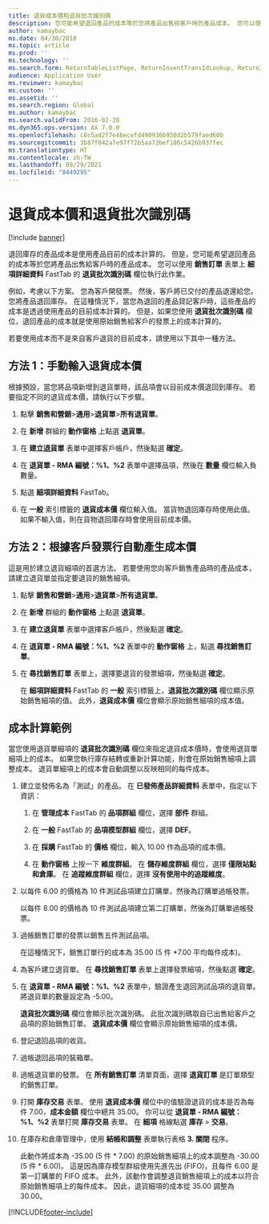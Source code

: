 ```yaml
---
title: 退貨成本價和退貨批次識別碼
description: 您可能希望退回產品的成本等於您將產品出售給客戶時的產品成本。 您可以使用 **退貨批次識別碼** 執行此作業。
author: kamaybac
ms.date: 04/30/2018
ms.topic: article
ms.prod: ''
ms.technology: ''
ms.search.form: ReturnTableListPage, ReturnInventTransIdLookup, ReturnItemNumLookup
audience: Application User
ms.reviewer: kamaybac
ms.custom: ''
ms.assetid: ''
ms.search.region: Global
ms.author: kamaybac
ms.search.validFrom: 2016-02-28
ms.dyn365.ops.version: AX 7.0.0
ms.openlocfilehash: c8c5ad2f7e46ecefd490936b950d2b579faed60b
ms.sourcegitcommit: 3b87f042a7e97f72b5aa73bef186c5426b937fec
ms.translationtype: HT
ms.contentlocale: zh-TW
ms.lasthandoff: 09/29/2021
ms.locfileid: "8449295"
---
```

# <a name="return-cost-price-and-return-lot-id"></a>退貨成本價和退貨批次識別碼        

[!include [banner](../includes/banner.md)]



退回庫存的產品成本是使用產品目前的成本計算的。 但是，您可能希望退回產品的成本等於您將產品出售給客戶時的產品成本。 您可以使用 **銷售訂單** 表單上 **細項詳細資料** FastTab 的 **退貨批次識別碼** 欄位執行此作業。

例如，考慮以下方案。 您為客戶開發票。 然後，客戶將已交付的產品退還給您。 您將產品退回庫存。 在這種情況下，當您為退回的產品貸記客戶時，這些產品的成本是透過使用產品的目前成本計算的。 但是，如果您使用 **退貨批次識別碼** 欄位，退回產品的成本就是使用原始銷售給客戶的發票上的成本計算的。

若要使用成本而不是來自客戶退貨的目前成本，請使用以下其中一種方法。

## <a name="method-1-manually-enter-the-return-cost-price"></a>方法 1：手動輸入退貨成本價

根據預設，當您將品項新增到退貨單時，該品項會以目前成本價退回到庫存。 若要指定不同的退貨成本價，請執行以下步驟。

1.  點擊 **銷售和營銷**\>**通用**\>**退貨單**\>**所有退貨單**。

2.  在 **新增** 群組的 **動作窗格** 上點選 **退貨單**。

3.  在 **建立退貨單** 表單中選擇客戶帳戶，然後點選 **確定**。

4.  在 **退貨單 - RMA 編號：%1、%2** 表單中選擇品項，然後在 **數量** 欄位輸入負數量。

5.  點選 **細項詳細資料** FastTab。

6.  在 **一般** 索引標籤的 **退貨成本價** 欄位輸入值。 當貨物退回庫存時使用此值。 如果不輸入值，則在貨物退回庫存時會使用目前成本價。

## <a name="method-2-automatically-generate-the-cost-price-based-on-the-customer-invoice-line"></a>方法 2：根據客戶發票行自動產生成本價

這是用於建立退貨細項的首選方法。 若要使用您向客戶銷售產品時的產品成本，請建立退貨單並指定要退貨的銷售細項。

1.  點擊 **銷售和營銷**\>**通用**\>**退貨單**\>**所有退貨單**。

2.  在 **新增** 群組的 **動作窗格** 上點選 **退貨單**。

3.  在 **建立退貨單** 表單中選擇客戶帳戶，然後點選 **確定**。

4.  在 **退貨單 - RMA 編號：%1、%2** 表單中的 **動作窗格** 上，點選 **尋找銷售訂單**。

5.  在 **尋找銷售訂單** 表單上，選擇要退貨的發票細項，然後點選 **確定**。
    
    在 **細項詳細資料** FastTab 的 **一般** 索引標籤上，**退貨批次識別碼** 欄位顯示原始銷售細項的值。 此外，**退貨成本價** 欄位會顯示原始銷售細項的成本值。

## <a name="cost-calculation-example"></a>成本計算範例

當您使用退貨單細項的 **退貨批次識別碼** 欄位來指定退貨成本價時，會使用退貨單細項上的成本。 如果您執行庫存結轉或重新計算功能，則會在原始銷售細項上調整成本。 退貨單細項上的成本會自動調整以反映相同的每件成本。

1.  建立並發佈名為「測試」的產品。 在 **已發佈產品詳細資料** 表單中，指定以下資訊：
    
    1.  在 **管理成本** FastTab 的 **品項群組** 欄位，選擇 **部件** 群組。
    
    2.  在 **一般** FastTab 的 **品項模型群組** 欄位，選擇 **DEF**。
    
    3.  在 **採購** FastTab 的 **價格** 欄位，輸入 10.00 作為品項的成本價。
    
    4.  在 **動作窗格** 上按一下 **維度群組**。 在 **儲存維度群組** 欄位，選擇 **僅限站點和倉庫**。 在 **追蹤維度群組** 欄位，選擇 **沒有使用中的追蹤維度**。

2.  以每件 6.00 的價格為 10 件測試品項建立訂購單，然後為訂購單過帳發票。
    
    以每件 8.00 的價格為 10 件測試品項建立第二訂購單，然後為訂購單過帳發票。

3.  過帳銷售訂單的發票以銷售五件測試品項。
    
    在這種情況下，銷售訂單行的成本為 35.00 (5 件 \*7.00 平均每件成本)。

4.  為客戶建立退貨單。 在 **尋找銷售訂單** 表單上選擇發票細項，然後點選 **確定**。

5.  在 **退貨單 - RMA 編號：%1、%2** 表單中，驗證產生退回測試品項的退貨單。 將退貨單的數量設定為 -5.00。
    
    **退貨批次識別碼** 欄位會顯示批次識別碼。 此批次識別碼取自已出售給客戶之品項的原始銷售訂單。 **退貨成本價** 欄位會顯示原始銷售細項的成本價。

6.  登記退回品項的收貨。

7.  過帳退回品項的裝箱單。

8.  過帳退貨單的發票。 在 **所有銷售訂單** 清單頁面，選擇 **退貨訂單** 是訂單類型的銷售訂單。

9.  打開 **庫存交易** 表單。 使用 **退貨成本價** 欄位中的值驗證退貨的成本是否為每件 7.00，**成本金額** 欄位中總共 35.00。 你可以從 **退貨單 - RMA 編號：%1、%2** 表單打開 **庫存交易** 表單。 在 **細項** 格線點選 **庫存** \> **交易**。

10. 在庫存和倉庫管理中，使用 **結帳和調整** 表單執行表格 **3. 關閉** 程序。
    
    此動作將成本為 -35.00 (5 件 \* 7.00) 的原始銷售細項上的成本調整為 -30.00 (5 件 \* 6.00)。 這是因為庫存模型群組使用先進先出 (FIFO)，且每件 6.00 是第一訂購單的 FIFO 成本。 此外，該動作會調整退貨銷售細項上的成本以符合原始銷售細項上的每件成本。 因此，退貨細項的成本從 35.00 調整為 30.00。






[!INCLUDE[footer-include](../../includes/footer-banner.md)]